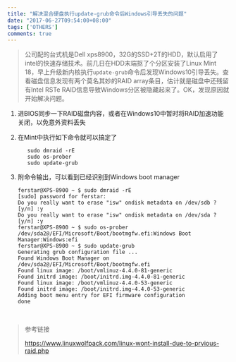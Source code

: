 ```yaml
---
title: "解决混合硬盘执行update-grub命令后Windows引导丢失的问题"
date: "2017-06-27T09:54:00+08:00"
tags: ['OTHERS']
comments: true
---
```



> 公司配的台式机是Dell xps8900，32G的SSD+2T的HDD，默认启用了intel的快速存储技术。前几日在HDD末端抠了个分区安装了Linux Mint 18，早上升级新内核执行`update-grub`命令后发现Windows10引导丢失。查看磁盘信息发现有两个莫名其妙的RAID array条目，估计就是磁盘中还残留有Intel RSTe RAID信息导致Windows分区被隐藏起来了。OK，发现原因就开始解决问题。

1. 进BIOS同步一下RAID磁盘内容，或者在Windows10中暂时将RAID加速功能关闭，以免意外资料丢失

2. 在Mint中执行如下命令就可以搞定了

   ```shell
      sudo dmraid -rE
      sudo os-prober
      sudo update-grub
   ```

3. 附命令输出，可以看到已经识别到Windows boot manager

   ```shell
   ferstar@XPS-8900 ~ $ sudo dmraid -rE
   [sudo] password for ferstar:
   Do you really want to erase "isw" ondisk metadata on /dev/sdb ? [y/n] :y
   Do you really want to erase "isw" ondisk metadata on /dev/sda ? [y/n] :y
   ferstar@XPS-8900 ~ $ sudo os-prober
   /dev/sda2@/EFI/Microsoft/Boot/bootmgfw.efi:Windows Boot Manager:Windows:efi
   ferstar@XPS-8900 ~ $ sudo update-grub
   Generating grub configuration file ...
   Found Windows Boot Manager on /dev/sda2@/EFI/Microsoft/Boot/bootmgfw.efi
   Found linux image: /boot/vmlinuz-4.4.0-81-generic
   Found initrd image: /boot/initrd.img-4.4.0-81-generic
   Found linux image: /boot/vmlinuz-4.4.0-53-generic
   Found initrd image: /boot/initrd.img-4.4.0-53-generic
   Adding boot menu entry for EFI firmware configuration
   done
   ```

   ​

> 参考链接
>
> https://www.linuxwolfpack.com/linux-wont-install-due-to-prvious-raid.php